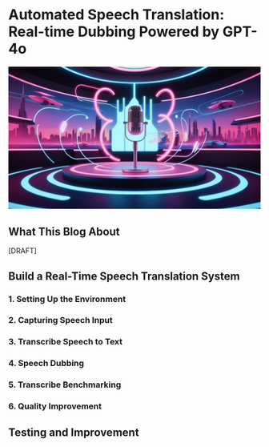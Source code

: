 # Automated Speech Translation: Real-time Dubbing Powered by GPT-4o

![blog cover](images/cover.jpg)

## What This Blog About

[DRAFT]

## Build a Real-Time Speech Translation System

### 1. Setting Up the Environment

### 2. Capturing Speech Input

### 3. Transcribe Speech to Text

### 4. Speech Dubbing

### 5. Transcribe Benchmarking

### 6. Quality Improvement

## Testing and Improvement
